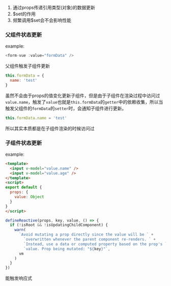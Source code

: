 1. 通过props传递引用类型(对象)的数据更新
2. $set的作用
3. 频繁调用$set会不会影响性能
### 父组件状态更新
example:
```js
<form-vue :value="formData" />
```

父组件触发子组件更新
```js
this.formData = {
  name: 'test'
}

```

虽然不会由于props的值变化更新子组件，但是由于子组件在渲染过程中访问过`value.name`，触发了`value`也就是`this.formData`的`getter`中的依赖收集，所以当触发父组件的`formData`的`setter`时，会通知子组件进行更新。

```js
this.formData.name = 'test'
```

所以其实本质都是在子组件渲染的时候访问过

### 子组件状态更新
example:
```html
<template>
  <input v-model="value.name" />
  <input v-model="value.age" />
</template>
<script>
export default {
  props: {
    value: Object
  }
}
</script>
```

```js
defineReactive(props, key, value, () => {
  if (!isRoot && !isUpdatingChildComponent) {
    warn(
      `Avoid mutating a prop directly since the value will be ` +
        `overwritten whenever the parent component re-renders. ` +
        `Instead, use a data or computed property based on the prop's ` +
        `value. Prop being mutated: "${key}"`,
      vm
    )
  }
})
```

能触发响应式
